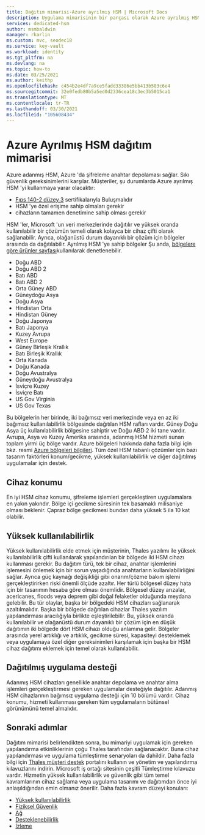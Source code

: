 ```yaml
---
title: Dağıtım mimarisi-Azure ayrılmış HSM | Microsoft Docs
description: Uygulama mimarisinin bir parçası olarak Azure ayrılmış HSM kullanırken temel tasarım konuları
services: dedicated-hsm
author: msmbaldwin
manager: rkarlin
ms.custom: mvc, seodec18
ms.service: key-vault
ms.workload: identity
ms.tgt_pltfrm: na
ms.devlang: na
ms.topic: how-to
ms.date: 03/25/2021
ms.author: keithp
ms.openlocfilehash: c454b2e4df7a9ce5fadd33386e5bb413b503c6e4
ms.sourcegitcommit: 32e0fedb80b5a5ed0d2336cea18c3ec3b5015ca1
ms.translationtype: MT
ms.contentlocale: tr-TR
ms.lasthandoff: 03/30/2021
ms.locfileid: "105608434"
---
```

# <a name="azure-dedicated-hsm-deployment-architecture"></a>Azure Ayrılmış HSM dağıtım mimarisi

Azure adanmış HSM, Azure 'da şifreleme anahtar depolaması sağlar. Sıkı güvenlik gereksinimlerini karşılar. Müşteriler, şu durumlarda Azure ayrılmış HSM 'yi kullanmaya yarar olacaktır:

* [Fıps 140-2 düzey 3](https://csrc.nist.gov/publications/detail/fips/140/2/final) sertifikalarıyla Buluşmalıdır
* HSM 'ye özel erişime sahip olmaları gerekir
* cihazların tamamen denetimine sahip olması gerekir

HSM 'ler, Microsoft 'un veri merkezlerinde dağıtılır ve yüksek oranda kullanılabilir bir çözümün temeli olarak kolayca bir cihaz çifti olarak sağlanabilir. Ayrıca, olağanüstü durum dayanıklı bir çözüm için bölgeler arasında da dağıtılabilir. Ayrılmış HSM 'ye sahip bölgeler Şu anda, [bölgelere göre ürünler sayfası](https://azure.microsoft.com/global-infrastructure/services/?products=azure-dedicated-hsm)kullanılarak denetlenebilir. 

* Doğu ABD
* Doğu ABD 2
* Batı ABD
* Batı ABD 2
* Orta Güney ABD
* Güneydoğu Asya
* Doğu Asya
* Hindistan Orta
* Hindistan Güney
* Doğu Japonya
* Batı Japonya
* Kuzey Avrupa
* West Europe
* Güney Birleşik Krallık
* Batı Birleşik Krallık
* Orta Kanada
* Doğu Kanada
* Doğu Avustralya
* Güneydoğu Avustralya
* İsviçre Kuzey
* İsviçre Batı
* US Gov Virginia
* US Gov Texas

Bu bölgelerin her birinde, iki bağımsız veri merkezinde veya en az iki bağımsız kullanılabilirlik bölgesinde dağıtılan HSM rafları vardır. Güney Doğu Asya üç kullanılabilirlik bölgesine sahiptir ve Doğu ABD 2 iki tane vardır. Avrupa, Asya ve Kuzey Amerika arasında, adanmış HSM hizmeti sunan toplam yirmi üç bölge vardır. Azure bölgeleri hakkında daha fazla bilgi için bkz. resmi  [Azure bölgeleri bilgileri](https://azure.microsoft.com/global-infrastructure/regions/).
Tüm özel HSM tabanlı çözümler için bazı tasarım faktörleri konum/gecikme, yüksek kullanılabilirlik ve diğer dağıtılmış uygulamalar için destek.

## <a name="device-location"></a>Cihaz konumu

En iyi HSM cihaz konumu, şifreleme işlemleri gerçekleştiren uygulamalara en yakın yakındır. Bölge içi gecikme süresinin tek basamaklı milisaniye olması beklenir. Çapraz bölge gecikmesi bundan daha yüksek 5 ila 10 kat olabilir.

## <a name="high-availability"></a>Yüksek kullanılabilirlik

Yüksek kullanılabilirlik elde etmek için müşterinin, Thales yazılımı ile yüksek kullanılabilirlik çifti kullanılarak yapılandırılan bir bölgede iki HSM cihazı kullanması gerekir. Bu dağıtım türü, tek bir cihaz, anahtar işlemlerini işlemesini önlemek için bir sorun yaşadığında anahtarların kullanılabilirliğini sağlar. Ayrıca güç kaynağı değişikliği gibi onarım/çözme bakım işlemi gerçekleştirirken riski önemli ölçüde azaltır. Her türlü bölgesel düzey hata için bir tasarımın hesaba göre olması önemlidir. Bölgesel düzey arızalar, acericanes, floods veya deprem gibi doğal felaketler olduğunda meydana gelebilir. Bu tür olaylar, başka bir bölgedeki HSM cihazları sağlanarak azaltılmalıdır. Başka bir bölgede dağıtılan cihazlar Thales yazılım yapılandırması aracılığıyla birlikte eşleştirilebilir. Bu, yüksek oranda kullanılabilir ve olağanüstü durum dayanıklı bir çözüm için en düşük dağıtımın iki bölgede dört HSM cihazı olduğu anlamına gelir. Bölgeler arasında yerel artıklığı ve artıklık, gecikme süresi, kapasiteyi desteklemek veya uygulamaya özel diğer gereksinimleri karşılamak için başka bir HSM cihaz dağıtımı eklemek için temel olarak kullanılabilir.

## <a name="distributed-application-support"></a>Dağıtılmış uygulama desteği

Adanmış HSM cihazları genellikle anahtar depolama ve anahtar alma işlemleri gerçekleştirmesi gereken uygulamalar desteğiyle dağıtılır. Adanmış HSM cihazlarının bağımsız uygulama desteği için 10 bölümü vardır. Cihaz konumu, hizmeti kullanması gereken tüm uygulamaların bütünsel görünümünü temel almalıdır.

## <a name="next-steps"></a>Sonraki adımlar

Dağıtım mimarisi belirlendikten sonra, bu mimariyi uygulamak için gereken yapılandırma etkinliklerinin çoğu Thales tarafından sağlanacaktır. Buna cihaz yapılandırması ve uygulama tümleştirme senaryoları da dahildir. Daha fazla bilgi için [Thales müşteri destek](https://supportportal.thalesgroup.com/csm) portalını kullanın ve yönetim ve yapılandırma kılavuzlarını indirin. Microsoft iş ortağı sitesinin çeşitli Tümleştirme kılavuzu vardır.
Hizmetin yüksek kullanılabilirlik ve güvenlik gibi tüm temel kavramlarının cihaz sağlama veya uygulama tasarımı ve dağıtımdan önce iyi anlaşıldığından emin olmanız önerilir.
Daha fazla kavram düzeyi konuları:

* [Yüksek kullanılabilirlik](high-availability.md)
* [Fiziksel Güvenlik](physical-security.md)
* [Ağ](networking.md)
* [Desteklenebilirlik](supportability.md)
* [İzleme](monitoring.md)

